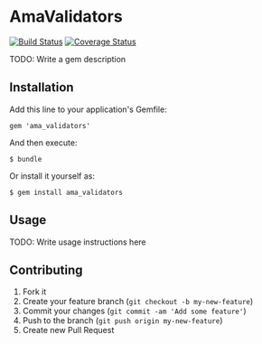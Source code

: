 # AmaValidators

[![Build Status](https://api.travis-ci.org/amaabca/ama_validators.png?branch=master)](https://travis-ci.org/amaabca/ama_validators)
[![Coverage Status](https://coveralls.io/repos/amaabca/ama_validators/badge.png)](https://coveralls.io/r/amaabca/ama_validators)

TODO: Write a gem description

## Installation

Add this line to your application's Gemfile:

    gem 'ama_validators'

And then execute:

    $ bundle

Or install it yourself as:

    $ gem install ama_validators

## Usage

TODO: Write usage instructions here

## Contributing

1. Fork it
2. Create your feature branch (`git checkout -b my-new-feature`)
3. Commit your changes (`git commit -am 'Add some feature'`)
4. Push to the branch (`git push origin my-new-feature`)
5. Create new Pull Request
